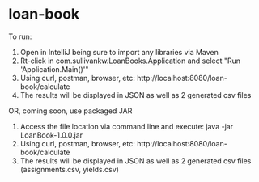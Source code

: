 # loan-book

To run:

1. Open in IntelliJ being sure to import any libraries via Maven
2. Rt-click in com.sullivankw.LoanBooks.Application and select "Run 'Application.Main()'"
3. Using curl, postman, browser, etc: http://localhost:8080/loan-book/calculate
4. The results will be displayed in JSON as well as 2 generated csv files


OR, coming soon, use packaged JAR

1. Access the file location via command line and execute: java -jar LoanBook-1.0.0.jar
2. Using curl, postman, browser, etc: http://localhost:8080/loan-book/calculate
3. The results will be displayed in JSON as well as 2 generated csv files
(assignments.csv, yields.csv)
